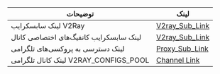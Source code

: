 | توضیحات                                   | لینک |
|-------------------------------------------|--------------------------------------------------------------------------------------------------------------------------------|
| لینک سابسکرایب V2Ray                      | [V2ray_Sub_Link](https://raw.githubusercontent.com/V2RAYCONFIGSPOOL/V2RAY_SUB/refs/heads/main/v2ray_configs.txt)             |
| لینک سابسکرایب کانفیگ‌های اختصاصی کانال    | [V2ray_Sub_Link](https://raw.githubusercontent.com/V2RAYCONFIGSPOOL/V2RAY_SUB/refs/heads/main/V2RAYCONFIGS.txt)             |
| لینک دسترسی به پروکسی‌های تلگرامی         | [Proxy_Sub_Link](https://raw.githubusercontent.com/V2RAYCONFIGSPOOL/TELEGRAM_PROXY_SUB/refs/heads/main/telegram_proxy.txt)  |
| لینک کانال تلگرامی V2RAY_CONFIGS_POOL     | [Channel Link](https://t.me/v2ray_configs_pool)                                         |
